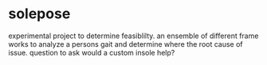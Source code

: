 # solepose
experimental project to determine feasiblilty. 
an ensemble of different frame works to analyze a persons gait and determine where the root cause of issue.
question to ask 
would a custom insole help?

